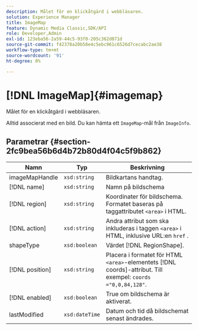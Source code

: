 ```yaml
---
description: Målet för en klickåtgärd i webbläsaren.
solution: Experience Manager
title: ImageMap
feature: Dynamic Media Classic,SDK/API
role: Developer,Admin
exl-id: 123eba56-2a59-44c5-93f0-205c362d071d
source-git-commit: f42378a20b58e4c5ebc961c6526d7cecabc2ae38
workflow-type: tm+mt
source-wordcount: '91'
ht-degree: 0%

---
```


# [!DNL ImageMap]{#imagemap}

Målet för en klickåtgärd i webbläsaren.

Alltid associerat med en bild. Du kan hämta ett `ImageMap`-mål från `ImageInfo`.

## Parametrar {#section-2fc9bea56b6d4b72b80d4f04c5f9b862}

| Namn | Typ | Beskrivning |
|---|---|---|
| imageMapHandle | `xsd:string` | Bildkartans handtag. |
| [!DNL name] | `xsd:string` | Namn på bildschema |
| [!DNL region] | `xsd:string` | Koordinater för bildschema. Formatet baseras på taggattributet `<area>` i HTML. |
| [!DNL action] | `xsd:string` | Andra attribut som ska inkluderas i taggen `<area>` i HTML, inklusive URL:en `href` . |
| shapeType | `xsd:boolean` | Värdet [!DNL RegionShape]. |
| [!DNL position] | `xsd:string` | Placera i formatet för HTML `<area>`-elementets [!DNL coords]-attribut. Till exempel: `coords ="0,0,84,128"`. |
| [!DNL enabled] | `xsd:boolean` | True om bildschema är aktiverat. |
| lastModified | `xsd:dateTime` | Datum och tid då bildschemat senast ändrades. |
